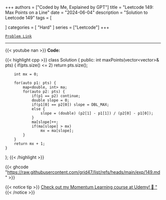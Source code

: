
+++
authors = ["Coded by Me, Explained by GPT"]
title = "Leetcode 149: Max Points on a Line"
date = "2024-06-04"
description = "Solution to Leetcode 149"
tags = [
    
]
categories = [
    "Hard"
]
series = ["Leetcode"]
+++



[`Problem Link`](https://leetcode.com/problems/max-points-on-a-line/description/)

---
{{< youtube nan >}}
**Code:**

{{< highlight cpp >}}
class Solution {
public:
    int maxPoints(vector<vector<int>>& pts) {
        if(pts.size() <= 2) return pts.size();
        
        int mx = 0;
        
        for(auto p1: pts) {
            map<double, int> ma;
            for(auto p2: pts) {
                if(p1 == p2) continue;
                double slope = 0;
                if(p1[0] == p2[0]) slope = DBL_MAX;
                else {
                    slope = (double) (p2[1] - p1[1]) / (p2[0] - p1[0]);
                }
                ma[slope]++;
                if(ma[slope] > mx)
                    mx = ma[slope];
            }
        }
        return mx + 1;
    }
};
{{< /highlight >}}

{{< ghcode "https://raw.githubusercontent.com/grid47/list/refs/heads/main/exp/149.md" >}}

{{< notice tip >}}
[Check out my Momentum Learning course at Udemy! 🚀 "](https://www.udemy.com/course/blind-75-the-data-structures-and-algorithms-essentials/)
{{< /notice >}}

